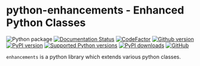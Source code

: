 # python-enhancements - Enhanced Python Classes

![Python package](https://github.com/manfred-kaiser/python-enhancements/workflows/Python%20package/badge.svg)
[![Documentation Status](https://readthedocs.org/projects/enhancements/badge/?version=master)](https://enhancements.readthedocs.io/de/master/?badge=master)
[![CodeFactor](https://www.codefactor.io/repository/github/manfred-kaiser/python-enhancements/badge)](https://www.codefactor.io/repository/github/manfred-kaiser/python-enhancements)
[![Github version](https://img.shields.io/github/v/release/manfred-kaiser/python-enhancements?label=github&logo=github)](https://github.com/manfred-kaiser/python-enhancements/releases)
[![PyPI version](https://img.shields.io/pypi/v/enhancements.svg?logo=pypi&logoColor=FFE873)](https://pypi.org/project/enhancements/)
[![Supported Python versions](https://img.shields.io/pypi/pyversions/enhancements.svg?logo=python&logoColor=FFE873)](https://pypi.org/project/enhancements/)
[![PyPI downloads](https://pepy.tech/badge/enhancements/month)](https://pepy.tech/project/enhancements)
[![GitHub](https://img.shields.io/github/license/manfred-kaiser/python-enhancements.svg)](LICENSE)

`enhancements` is a python library which extends various python classes.
